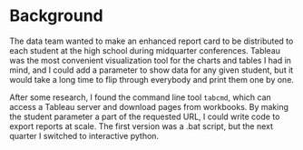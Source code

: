 # Background
The data team wanted to make an enhanced report card to be distributed to each student at the high school during midquarter conferences. Tableau was the most convenient visualization tool for the charts and tables I had in mind, and I could add a parameter to show data for any given student, but it would take a long time to flip through everybody and print them one by one.

After some research, I found the command line tool ```tabcmd```, which can access a Tableau server and download pages from workbooks. By making the student parameter a part of the requested URL, I could write code to export reports at scale. The first version was a .bat script, but the next quarter I switched to interactive python.
